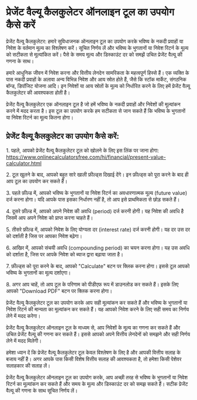 प्रेजेंट वैल्यू कैलकुलेटर ऑनलाइन टूल का उपयोग कैसे करें
=======================================================

प्रेजेंट वैल्यू कैलकुलेटर: हमारे सुविधाजनक ऑनलाइन टूल का उपयोग करके भविष्य के नकदी प्रवाहों या निवेश के वर्तमान मूल्य का विश्लेषण करें। सूचित निर्णय लें और भविष्य के भुगतानों या निवेश रिटर्न के मूल्य को सटीकता से मूल्यांकित करें। पैसे के समय मूल्य और डिस्काउंट दर को समझें उचित प्रेजेंट वैल्यू की गणना के साथ।

हमारे आधुनिक जीवन में निवेश करना और वित्तीय लेनदेन सामरिकता के महत्वपूर्ण हिस्से हैं। एक व्यक्ति के पास नकदी प्रवाहों के अलावा अन्य विभिन्न निवेश और आय स्रोत होते हैं, जैसे कि स्टॉक मार्केट, संगठनिक बॉन्ड, डिपॉजिट योजना आदि। इन निवेशों या आय स्रोतों के मूल्य को निर्धारित करने के लिए हमें प्रेजेंट वैल्यू कैलकुलेटर की आवश्यकता होती है।

प्रेजेंट वैल्यू कैलकुलेटर एक ऑनलाइन टूल है जो हमें भविष्य के नकदी प्रवाहों और निवेशों की मूल्यांकन करने में मदद करता है। इस टूल का उपयोग करके हम सटीकता से जान सकते हैं कि भविष्य के भुगतानों या निवेश रिटर्न का मूल्य कितना होगा।

प्रेजेंट वैल्यू कैलकुलेटर का उपयोग कैसे करें:
---------------------------------------------

1\. पहले, आपको प्रेजेंट वैल्यू कैलकुलेटर टूल को खोलने के लिए इस लिंक पर जाना होगा: <https://www.onlinecalculatorsfree.com/hi/financial/present-value-calculator.html>

2\. टूल खुलने के बाद, आपको बहुत सारे खाली फ़ील्ड्स दिखाई देंगे। इन फ़ील्ड्स को पूरा करने के बाद ही आप टूल का उपयोग कर सकते हैं।

3\. पहले फ़ील्ड में, आपको भविष्य के भुगतानों या निवेश रिटर्न का अवधारणात्मक मूल्य (future value) दर्ज करना होगा। यदि आपके पास इसका निर्धारण नहीं है, तो आप इसे प्राथमिकता से छोड़ सकते हैं।

4\. दूसरे फ़ील्ड में, आपको अपने निवेश की अवधि (period) दर्ज करनी होगी। यह निवेश की अवधि है जिसमें आप अपने निवेश को प्राप्त करना चाहते हैं।

5\. तीसरे फ़ील्ड में, आपको निवेश के लिए योग्यता दर (interest rate) दर्ज करनी होगी। यह दर उस दर को दर्शाती है जिस पर आपका निवेश बढ़ेगा।

6\. आखिर में, आपको संचयी अवधि (compounding period) का चयन करना होगा। यह उस अवधि को दर्शाता है, जिस पर आपके निवेश को ब्याज द्वारा बढ़ाया जाता है।

7\. फ़ील्ड्स को पूरा करने के बाद, आपको "Calculate" बटन पर क्लिक करना होगा। इससे टूल आपको भविष्य के भुगतानों का मूल्य दर्शाएगा।

8\. अगर आप चाहें, तो आप टूल के परिणाम को पीडीएफ रूप में डाउनलोड कर सकते हैं। इसके लिए आपको "Download PDF" बटन पर क्लिक करना होगा।

प्रेजेंट वैल्यू कैलकुलेटर टूल का उपयोग करके आप सही मूल्यांकन कर सकते हैं और भविष्य के भुगतानों या निवेश रिटर्न की मान्यता का मूल्यांकन कर सकते हैं। यह आपको निवेश करने के लिए सही समय का निर्णय लेने में मदद करेगा।

प्रेजेंट वैल्यू कैलकुलेटर ऑनलाइन टूल के माध्यम से, आप निवेशों के मूल्य का गणना कर सकते हैं और उचित प्रेजेंट वैल्यू की गणना कर सकते हैं। इससे आपको अपने वित्तीय लेनदेनों को समझने और सही निर्णय लेने में मदद मिलेगी।

हमेशा ध्यान दें कि प्रेजेंट वैल्यू कैलकुलेटर टूल केवल विश्लेषण के लिए है और आपकी वित्तीय सलाह के बजाय नहीं है। अगर आपके पास किसी विशेष वित्तीय सलाह की आवश्यकता है, तो हमेशा किसी पेशेवर सलाहकार की सलाह लें।

प्रेजेंट वैल्यू कैलकुलेटर ऑनलाइन टूल का उपयोग करके, आप अच्छी तरह से भविष्य के भुगतानों या निवेश रिटर्न का मूल्यांकन कर सकते हैं और समय के मूल्य और डिस्काउंट दर को समझ सकते हैं। सटीक प्रेजेंट वैल्यू की गणना के साथ सूचित निर्णय लें।